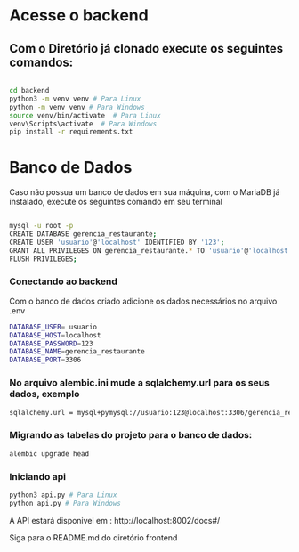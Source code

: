 # Acesse o backend

## Com o Diretório já clonado execute os seguintes comandos: 

```bash

cd backend
python3 -m venv venv # Para Linux
python -m venv venv # Para Windows
source venv/bin/activate  # Para Linux
venv\Scripts\activate  # Para Windows
pip install -r requirements.txt

```

# Banco de Dados
Caso não possua um banco de dados em sua máquina, com o MariaDB já instalado, execute os seguintes comando em seu terminal

```bash

mysql -u root -p
CREATE DATABASE gerencia_restaurante;
CREATE USER 'usuario'@'localhost' IDENTIFIED BY '123';
GRANT ALL PRIVILEGES ON gerencia_restaurante.* TO 'usuario'@'localhost';
FLUSH PRIVILEGES;

```

### Conectando ao backend

Com o banco de dados criado adicione os dados necessários no arquivo .env
```bash
DATABASE_USER= usuario
DATABASE_HOST=localhost
DATABASE_PASSWORD=123
DATABASE_NAME=gerencia_restaurante
DATABASE_PORT=3306

```
### No arquivo alembic.ini mude a sqlalchemy.url para os seus dados, exemplo

```bash
sqlalchemy.url = mysql+pymysql://usuario:123@localhost:3306/gerencia_restaurante
```

### Migrando as tabelas do projeto para o banco de dados:

```bash
alembic upgrade head
```

### Iniciando api
```bash
python3 api.py # Para Linux
python api.py # Para Windows
```

A API estará disponivel em : http://localhost:8002/docs#/

Siga para o README.md do diretório frontend


